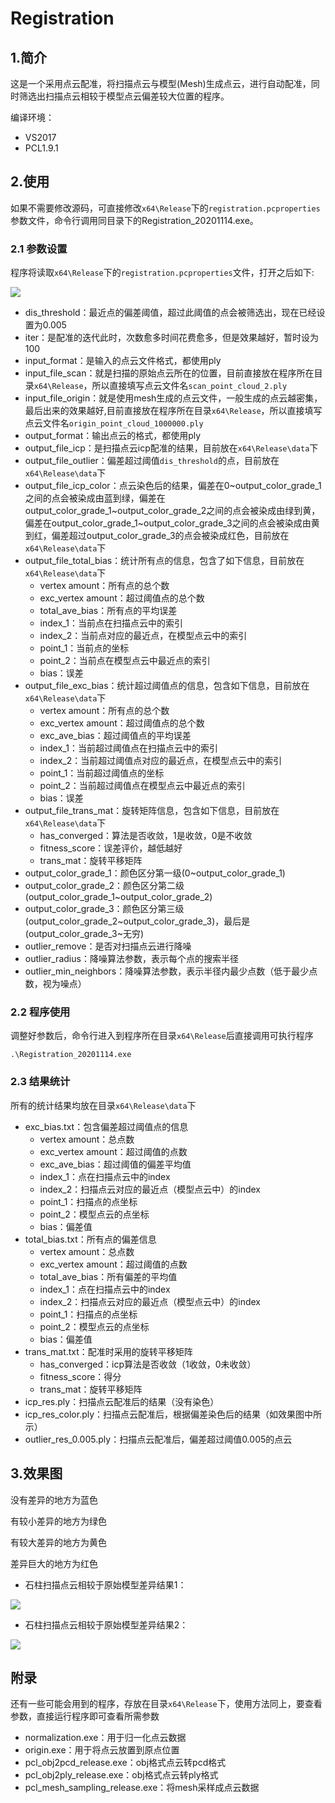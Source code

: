 # Registration

## 1.简介

这是一个采用点云配准，将扫描点云与模型(Mesh)生成点云，进行自动配准，同时筛选出扫描点云相较于模型点云偏差较大位置的程序。

编译环境：

* VS2017
* PCL1.9.1

## 2.使用

如果不需要修改源码，可直接修改`x64\Release`下的`registration.pcproperties`参数文件，命令行调用同目录下的Registration_20201114.exe。

### 2.1 参数设置

程序将读取`x64\Release`下的`registration.pcproperties`文件，打开之后如下:

![](https://github.com/whwuhan/Registration/blob/master/img/QQ%E6%88%AA%E5%9B%BE20210124183556.png)

* dis_threshold：最近点的偏差阈值，超过此阈值的点会被筛选出，现在已经设置为0.005
* iter：是配准的迭代此时，次数愈多时间花费愈多，但是效果越好，暂时设为100
* input_format：是输入的点云文件格式，都使用ply
* input_file_scan：就是扫描的原始点云所在的位置，目前直接放在程序所在目录`x64\Release`，所以直接填写点云文件名`scan_point_cloud_2.ply`
* input_file_origin：就是使用mesh生成的点云文件，一般生成的点云越密集，最后出来的效果越好,目前直接放在程序所在目录`x64\Release`，所以直接填写点云文件名`origin_point_cloud_1000000.ply`
* output_format：输出点云的格式，都使用ply
* output_file_icp：是扫描点云icp配准的结果，目前放在`x64\Release\data`下
* output_file_outlier：偏差超过阈值`dis_threshold`的点，目前放在`x64\Release\data`下
* output_file_icp_color：点云染色后的结果，偏差在0\~output_color_grade_1之间的点会被染成由蓝到绿，偏差在output_color_grade_1\~output_color_grade_2之间的点会被染成由绿到黄，偏差在output_color_grade_1\~output_color_grade_3之间的点会被染成由黄到红，偏差超过output_color_grade_3的点会被染成红色，目前放在`x64\Release\data`下
* output_file_total_bias：统计所有点的信息，包含了如下信息，目前放在`x64\Release\data`下
  * vertex amount：所有点的总个数
  * exc_vertex amount：超过阈值点的总个数
  * total_ave_bias：所有点的平均误差
  * index_1：当前点在扫描点云中的索引
  * index_2：当前点对应的最近点，在模型点云中的索引
  * point_1：当前点的坐标
  * point_2：当前点在模型点云中最近点的索引
  * bias：误差
* output_file_exc_bias：统计超过阈值点的信息，包含如下信息，目前放在`x64\Release\data`下
  * vertex amount：所有点的总个数
  * exc_vertex amount：超过阈值点的总个数
  * exc_ave_bias：超过阈值点的平均误差
  * index_1：当前超过阈值点在扫描点云中的索引
  * index_2：当前超过阈值点对应的最近点，在模型点云中的索引
  * point_1：当前超过阈值点的坐标
  * point_2：当前超过阈值点在模型点云中最近点的索引
  * bias：误差
* output_file_trans_mat：旋转矩阵信息，包含如下信息，目前放在`x64\Release\data`下
  * has_converged：算法是否收敛，1是收敛，0是不收敛
  * fitness_score：误差评价，越低越好
  * trans_mat：旋转平移矩阵
* output_color_grade_1：颜色区分第一级(0\~output_color_grade_1)
* output_color_grade_2：颜色区分第二级(output_color_grade_1\~output_color_grade_2)
* output_color_grade_3：颜色区分第三级(output_color_grade_2\~output_color_grade_3)，最后是(output_color_grade_3\~无穷)
* outlier_remove：是否对扫描点云进行降噪
* outlier_radius：降噪算法参数，表示每个点的搜索半径
* outlier_min_neighbors：降噪算法参数，表示半径内最少点数（低于最少点数，视为噪点）

### 2.2 程序使用

调整好参数后，命令行进入到程序所在目录`x64\Release`后直接调用可执行程序

```shell
.\Registration_20201114.exe
```

### 2.3 结果统计

所有的统计结果均放在目录`x64\Release\data`下

* exc_bias.txt：包含偏差超过阈值点的信息
  * vertex amount：总点数
  * exc_vertex amount：超过阈值的点数
  * exc_ave_bias：超过阈值的偏差平均值
  * index_1：点在扫描点云中的index
  * index_2：扫描点云对应的最近点（模型点云中）的index
  * point_1：扫描点的点坐标
  * point_2：模型点云的点坐标
  * bias：偏差值
* total_bias.txt：所有点的偏差信息
  * vertex amount：总点数
  * exc_vertex amount：超过阈值的点数
  * total_ave_bias：所有偏差的平均值
  * index_1：点在扫描点云中的index
  * index_2：扫描点云对应的最近点（模型点云中）的index
  * point_1：扫描点的点坐标
  * point_2：模型点云的点坐标
  * bias：偏差值
* trans_mat.txt：配准时采用的旋转平移矩阵
  * has_converged：icp算法是否收敛（1收敛，0未收敛）
  * fitness_score：得分
  * trans_mat：旋转平移矩阵
* icp_res.ply：扫描点云配准后的结果（没有染色）
* icp_res_color.ply：扫描点云配准后，根据偏差染色后的结果（如效果图中所示）
* outlier_res_0.005.ply：扫描点云配准后，偏差超过阈值0.005的点云

## 3.效果图

没有差异的地方为蓝色

有较小差异的地方为绿色

有较大差异的地方为黄色

差异巨大的地方为红色

* 石柱扫描点云相较于原始模型差异结果1：

![](https://github.com/whwuhan/Registration/blob/master/%E6%95%88%E6%9E%9C%E5%9B%BE/result_1.png)

* 石柱扫描点云相较于原始模型差异结果2：

![](https://github.com/whwuhan/Registration/blob/master/%E6%95%88%E6%9E%9C%E5%9B%BE/result_2.png)

## 附录

还有一些可能会用到的程序，存放在目录`x64\Release`下，使用方法同上，要查看参数，直接运行程序即可查看所需参数

* normalization.exe：用于归一化点云数据
* origin.exe：用于将点云放置到原点位置
* pcl_obj2pcd_release.exe：obj格式点云转pcd格式
* pcl_obj2ply_release.exe：obj格式点云转ply格式
* pcl_mesh_sampling_release.exe：将mesh采样成点云数据


